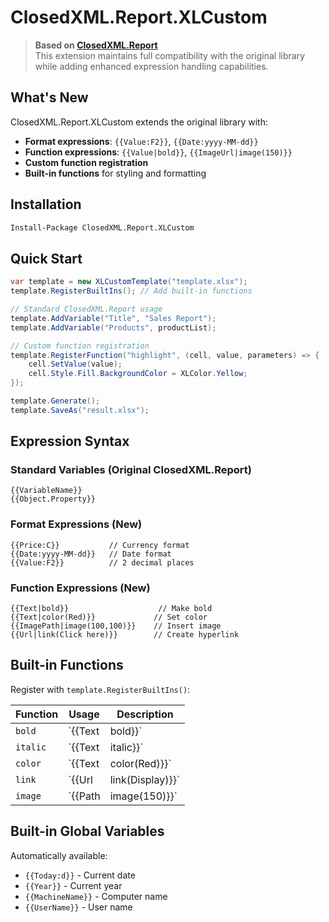 # ClosedXML.Report.XLCustom

> **Based on [ClosedXML.Report](https://github.com/ClosedXML/ClosedXML.Report)**  
> This extension maintains full compatibility with the original library while adding enhanced expression handling capabilities.

## What's New

ClosedXML.Report.XLCustom extends the original library with:

- **Format expressions**: `{{Value:F2}}`, `{{Date:yyyy-MM-dd}}`
- **Function expressions**: `{{Value|bold}}`, `{{ImageUrl|image(150)}}`
- **Custom function registration**
- **Built-in functions** for styling and formatting

## Installation

```bash
Install-Package ClosedXML.Report.XLCustom
```

## Quick Start

```csharp
var template = new XLCustomTemplate("template.xlsx");
template.RegisterBuiltIns(); // Add built-in functions

// Standard ClosedXML.Report usage
template.AddVariable("Title", "Sales Report");
template.AddVariable("Products", productList);

// Custom function registration
template.RegisterFunction("highlight", (cell, value, parameters) => {
    cell.SetValue(value);
    cell.Style.Fill.BackgroundColor = XLColor.Yellow;
});

template.Generate();
template.SaveAs("result.xlsx");
```

## Expression Syntax

### Standard Variables (Original ClosedXML.Report)
```
{{VariableName}}
{{Object.Property}}
```

### Format Expressions (New)
```
{{Price:C}}           // Currency format
{{Date:yyyy-MM-dd}}   // Date format
{{Value:F2}}          // 2 decimal places
```

### Function Expressions (New)
```
{{Text|bold}}                    // Make bold
{{Text|color(Red)}}             // Set color
{{ImagePath|image(100,100)}}    // Insert image
{{Url|link(Click here)}}        // Create hyperlink
```

## Built-in Functions

Register with `template.RegisterBuiltIns()`:

| Function | Usage | Description |
|----------|-------|-------------|
| `bold` | `{{Text|bold}}` | Bold text |
| `italic` | `{{Text|italic}}` | Italic text |
| `color` | `{{Text|color(Red)}}` | Text color |
| `link` | `{{Url|link(Display)}}` | Hyperlink |
| `image` | `{{Path|image(150)}}` | Insert image |

## Built-in Global Variables

Automatically available:

- `{{Today:d}}` - Current date
- `{{Year}}` - Current year  
- `{{MachineName}}` - Computer name
- `{{UserName}}` - User name